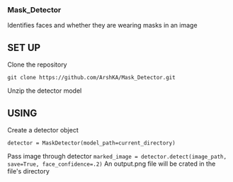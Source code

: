 ### Mask_Detector

Identifies faces and whether they are wearing masks in an image

## SET UP
Clone the repository

```git clone https://github.com/ArshKA/Mask_Detector.git```

Unzip the detector model

## USING

Create a detector object
```from main import MaskDetector
detector = MaskDetector(model_path=current_directory)
```

Pass image through detector
```marked_image = detector.detect(image_path, save=True, face_confidence=.2)```
An output.png file will be crated in the file's directory
